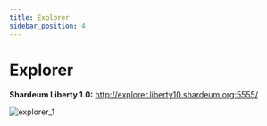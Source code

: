 ```yaml
---
title: Explorer
sidebar_position: 4
---
```


# Explorer

**Shardeum Liberty 1.0:** http://explorer.liberty10.shardeum.org:5555/

![explorer_1](/img/explorer/explorer.png)
